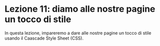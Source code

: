 # Lezione 11: diamo alle nostre pagine un tocco di stile

In questa lezione, impareremo a dare alle nostre pagine un tocco di stile usando il Caascade Style Sheet (CSS).
